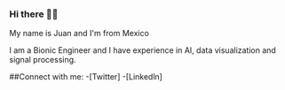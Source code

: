 ### Hi there 👋🏼
My name is Juan and I'm from Mexico 

I am a Bionic Engineer and I have experience in AI, data visualization and signal processing.


##Connect with me:
-[Twitter]
-[Linkedln]
